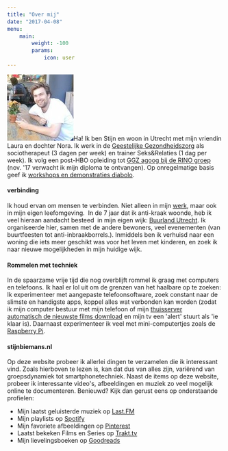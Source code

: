 ```yaml
---
title: "Over mij"
date: "2017-04-08"
menu:
    main: 
        weight: -100
        params:
            icon: user
---
```


![](images/stijn-biemans-e1491736881816.jpg)Ha! Ik ben Stijn en woon in Utrecht met mijn vriendin Laura en dochter Nora. Ik werk in de [Geestelijke Gezondheidszorg](https://www.altrecht.nl/zorgeenheid/aventurijn-wier/) als sociotherapeut (3 dagen per week) en trainer Seks&Relaties (1 dag per week). Ik volg een post-HBO opleiding tot [GGZ agoog bij de RINO groep](https://www.rinogroep.nl/opleiding/4438) (nov. '17 verwacht ik mijn diploma te ontvangen). Op onregelmatige basis geef ik [workshops en demonstraties diabolo](http://www.diaboloworkshop.nl).

#### verbinding

Ik houd ervan om mensen te verbinden. Niet alleen in mijn [werk](http://www.stijnbiemans.nl/cv/), maar ook in mijn eigen leefomgeving.  In de 7 jaar dat ik anti-kraak woonde, heb ik veel hieraan aandacht besteed  in mijn eigen wijk: [Buurland Utrecht](http://www.buurlandutrecht.nl/). Ik organiseerde hier, samen met de andere bewoners, veel evenementen (van buurtfeesten tot anti-inbraakborrels.). Inmiddels ben ik verhuisd naar een woning die iets meer geschikt was voor het leven met kinderen, en zoek ik naar nieuwe mogelijkheden in mijn huidige wijk.

#### Rommelen met techniek

In de spaarzame vrije tijd die nog overblijft rommel ik graag met computers en telefoons. Ik haal er lol uit om de grenzen van het haalbare op te zoeken: Ik experimenteer met aangepaste telefoonsoftware, zoek constant naar de slimste en handigste apps, koppel alles wat verbonden kan worden (zodat ik mijn computer bestuur met mijn telefoon of mijn [thuisserver automatisch de nieuwste films download](http://www.stijnbiemans.nl/technologie/mijn-ideale-media-center-setup/) en mijn tv een 'alert' stuurt als 'ie klaar is). Daarnaast experimenteer ik veel met mini-computertjes zoals de [Raspberry Pi](http://www.stijnbiemans.nl/tag/raspberry-pi/).

#### stijnbiemans.nl

Op deze website probeer ik allerlei dingen te verzamelen die ik interessant vind. Zoals hierboven te lezen is, kan dat dus van alles zijn, variërend van groepsdynamiek tot smartphonetechniek. Naast de items op deze website, probeer ik interessante video's, afbeeldingen en muziek zo veel mogelijk online te documenteren. Benieuwd? Kijk dan gerust eens op onderstaande profielen:

- Mijn laatst geluisterde muziek op [Last.FM](https://www.last.fm/user/iroQuai)
- Mijn playlists op [Spotify](https://play.spotify.com/user/stijnbiemans)
- Mijn favoriete afbeeldingen op [Pinterest](https://nl.pinterest.com/stijnbiemans/)
- Laatst bekeken Films en Series op [Trakt.tv](https://trakt.tv/users/iroquai)
- Mijn lievelingsboeken op [Goodreads](https://www.goodreads.com/user/show/27431420-stijn)

